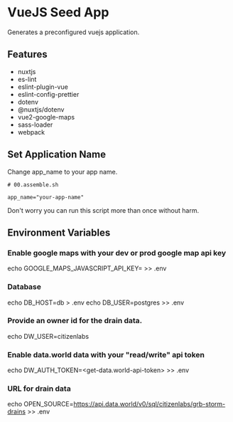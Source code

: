 # VueJS Seed App
Generates a preconfigured vuejs application.  
## Features
* nuxtjs
* es-lint
* eslint-plugin-vue
* eslint-config-prettier
* dotenv
* @nuxtjs/dotenv
* vue2-google-maps
* sass-loader 
* webpack


## Set Application Name
Change app_name to your app name. 
```
# 00.assemble.sh

app_name="your-app-name"
```
Don't worry you can run this script more than once without harm. 

## Environment Variables

### Enable google maps with your dev or prod google map api key
echo GOOGLE_MAPS_JAVASCRIPT_API_KEY=<get-google-map-api-key> >> .env

### Database
echo DB_HOST=db > .env
echo DB_USER=postgres >> .env

### Provide an owner id for the drain data.
echo DW_USER=citizenlabs

### Enable data.world data with your "read/write" api token
echo DW_AUTH_TOKEN=<get-data.world-api-token> >> .env

### URL for drain data
echo OPEN_SOURCE=https://api.data.world/v0/sql/citizenlabs/grb-storm-drains >> .env

